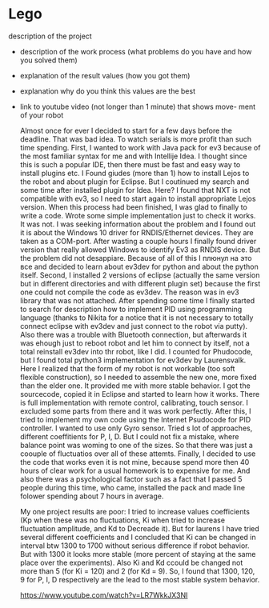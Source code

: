 # Lego
description of the project
- description of the work process (what problems do you have and how
you solved them)
- explanation of the result values (how you got them)
- explanation why do you think this values are the best
- link to youtube video (not longer than 1 minute) that shows move-
ment of your robot

  Almost once for ever I decided to start for a few days before the deadline. That was bad idea. To watch serials is more profit than such time spending.
  First, I wanted to work with Java pack for ev3 because of the most familiar syntax for me and with Intellije Idea. I thought since this is such a popular IDE, then there must be fast and easy way to install plugins etc. I Found giudes (more than 1) how to install Lejos to the robot and about plugin for Eclipse. But I coutinued my search and some time after installed plugin for Idea. Here? I found that NXT is not compatible with ev3, so I need to start again to install appropriate Lejos version. When this process had been finished, I was glad to finally to write a code. Wrote some simple implementation just to check it works. It was not. I was seeking information about the problem and I found out it is about the Windows 10 driver for RNDIS/Ethernet devices. They are taken as a COM-port. After wasting a couple hours I finally found driver version that really allowed Windows to identify Ev3 as RNDIS device. But the problem did not desappiare. Because of all of this I плюнул на это все and decided to learn about ev3dev for python and about the python itself.
  Second, I installed 2 versions of eclipse (actually the same version but in different directories and with different plugin set) because the first one could not compile the code as ev3dev. The reason was in ev3 library that was not attached. After spending some time I finally started to search for description how to implement PID using programming language (thanks to Nikita for a notice that it is not necessary to totally connect eclipse with ev3dev and just connect to the robot via putty). Also there was a trouble with Bluetooth connection, but afterwards it was ehough just to reboot robot and let him to connect by itself, not a total reinstall ev3dev into thr robot, like I did. I counted for Phudocode, but I found total python3 implementation for ev3dev by Laurensvalk. Here I realized that the form of my robot is not workable (too soft flexible construction), so I needed to assemble the new one, more fixed than the elder one. It provided me with more stable behavior. I got the sourcecode, copied it in Eclipse and started to learn how it works. There is full implementation with remote control, calibrating, touch sensor. I excluded some parts from there and it was work perfectly.
  After this, I tried to implement my own code using the Internet Psudocode for PID controller. I wanted to use only Gyro sensor. Tried s lot of approaches, different coeffitients for P, I, D. But I could not fix a mistake, where balance point was woming to one of the sizes. So that there was just a coouple of fluctuatios over all of these attemts.
  Finally, I decided to use the code that works even it is not mine, because spend more then 40 hours of clear work for a usual homework is to expensive for me. And also there was a psychological factor such as a fact that I passed 5 people during this time, who came, installed the pack and made line folower spending about 7 hours in average.
  
  My one project results are poor: I tried to increase values coefficients (Kp when these was no fluctuations, Ki when tried to increase fluctuation amplitude, and Kd to Decreade it). But for laurens I have tried several different coefficients and I concluded that Ki can be changed in interval btw 1300 to 1700 without serious difference if robot behavior. But with 1300 it looks more stable (more percent of staying at the same place over the experiments). Also Ki and Kd ccould be changed not more than 5 (for Ki = 120) and 2 (for Kd = 9).
  So, I found that 1300, 120, 9 for P, I, D respectively are the lead to the most stable system behavior.
  
  https://www.youtube.com/watch?v=LR7WkkJX3NI
